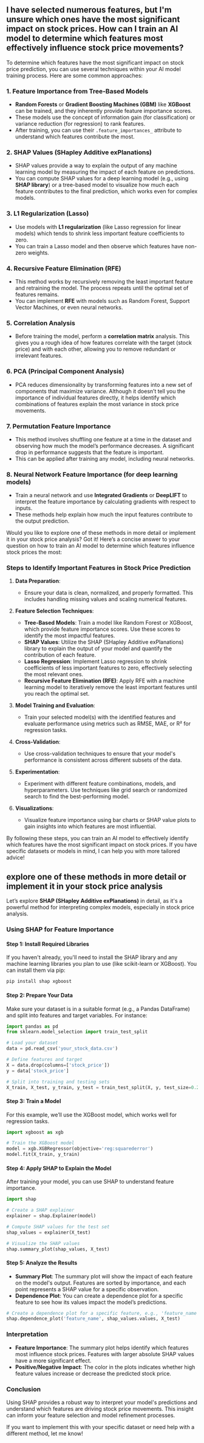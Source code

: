 ## I have selected numerous features, but I'm unsure which ones have the most significant impact on stock prices. How can I train an AI model to determine which features most effectively influence stock price movements?

To determine which features have the most significant impact on stock price prediction, you can use several techniques within your AI model training process. Here are some common approaches:

### 1. **Feature Importance from Tree-Based Models**
   - **Random Forests** or **Gradient Boosting Machines (GBM)** like **XGBoost** can be trained, and they inherently provide feature importance scores.
   - These models use the concept of information gain (for classification) or variance reduction (for regression) to rank features.
   - After training, you can use their `.feature_importances_` attribute to understand which features contribute the most.

### 2. **SHAP Values (SHapley Additive exPlanations)**
   - SHAP values provide a way to explain the output of any machine learning model by measuring the impact of each feature on predictions.
   - You can compute SHAP values for a deep learning model (e.g., using **SHAP library**) or a tree-based model to visualize how much each feature contributes to the final prediction, which works even for complex models.
   
### 3. **L1 Regularization (Lasso)**
   - Use models with **L1 regularization** (like Lasso regression for linear models) which tends to shrink less important feature coefficients to zero.
   - You can train a Lasso model and then observe which features have non-zero weights.

### 4. **Recursive Feature Elimination (RFE)**
   - This method works by recursively removing the least important feature and retraining the model. The process repeats until the optimal set of features remains.
   - You can implement **RFE** with models such as Random Forest, Support Vector Machines, or even neural networks.
   
### 5. **Correlation Analysis**
   - Before training the model, perform a **correlation matrix** analysis. This gives you a rough idea of how features correlate with the target (stock price) and with each other, allowing you to remove redundant or irrelevant features.

### 6. **PCA (Principal Component Analysis)**
   - PCA reduces dimensionality by transforming features into a new set of components that maximize variance. Although it doesn’t tell you the importance of individual features directly, it helps identify which combinations of features explain the most variance in stock price movements.

### 7. **Permutation Feature Importance**
   - This method involves shuffling one feature at a time in the dataset and observing how much the model’s performance decreases. A significant drop in performance suggests that the feature is important.
   - This can be applied after training any model, including neural networks.

### 8. **Neural Network Feature Importance (for deep learning models)**
   - Train a neural network and use **Integrated Gradients** or **DeepLIFT** to interpret the feature importance by calculating gradients with respect to inputs.
   - These methods help explain how much the input features contribute to the output prediction.

Would you like to explore one of these methods in more detail or implement it in your stock price analysis?
Got it! Here’s a concise answer to your question on how to train an AI model to determine which features influence stock prices the most:

### Steps to Identify Important Features in Stock Price Prediction

1. **Data Preparation**:
   - Ensure your data is clean, normalized, and properly formatted. This includes handling missing values and scaling numerical features.

2. **Feature Selection Techniques**:
   - **Tree-Based Models**: Train a model like Random Forest or XGBoost, which provide feature importance scores. Use these scores to identify the most impactful features.
   - **SHAP Values**: Utilize the SHAP (SHapley Additive exPlanations) library to explain the output of your model and quantify the contribution of each feature.
   - **Lasso Regression**: Implement Lasso regression to shrink coefficients of less important features to zero, effectively selecting the most relevant ones.
   - **Recursive Feature Elimination (RFE)**: Apply RFE with a machine learning model to iteratively remove the least important features until you reach the optimal set.

3. **Model Training and Evaluation**:
   - Train your selected model(s) with the identified features and evaluate performance using metrics such as RMSE, MAE, or R² for regression tasks.

4. **Cross-Validation**:
   - Use cross-validation techniques to ensure that your model's performance is consistent across different subsets of the data.

5. **Experimentation**:
   - Experiment with different feature combinations, models, and hyperparameters. Use techniques like grid search or randomized search to find the best-performing model.

6. **Visualizations**:
   - Visualize feature importance using bar charts or SHAP value plots to gain insights into which features are most influential.

By following these steps, you can train an AI model to effectively identify which features have the most significant impact on stock prices. If you have specific datasets or models in mind, I can help you with more tailored advice!


## explore one of these methods in more detail or implement it in your stock price analysis

Let’s explore **SHAP (SHapley Additive exPlanations)** in detail, as it's a powerful method for interpreting complex models, especially in stock price analysis.

### Using SHAP for Feature Importance

#### Step 1: Install Required Libraries

If you haven't already, you'll need to install the SHAP library and any machine learning libraries you plan to use (like scikit-learn or XGBoost). You can install them via pip:

```bash
pip install shap xgboost
```

#### Step 2: Prepare Your Data

Make sure your dataset is in a suitable format (e.g., a Pandas DataFrame) and split into features and target variables. For instance:

```python
import pandas as pd
from sklearn.model_selection import train_test_split

# Load your dataset
data = pd.read_csv('your_stock_data.csv')

# Define features and target
X = data.drop(columns=['stock_price'])
y = data['stock_price']

# Split into training and testing sets
X_train, X_test, y_train, y_test = train_test_split(X, y, test_size=0.2, random_state=42)
```

#### Step 3: Train a Model

For this example, we’ll use the XGBoost model, which works well for regression tasks.

```python
import xgboost as xgb

# Train the XGBoost model
model = xgb.XGBRegressor(objective='reg:squarederror')
model.fit(X_train, y_train)
```

#### Step 4: Apply SHAP to Explain the Model

After training your model, you can use SHAP to understand feature importance.

```python
import shap

# Create a SHAP explainer
explainer = shap.Explainer(model)

# Compute SHAP values for the test set
shap_values = explainer(X_test)

# Visualize the SHAP values
shap.summary_plot(shap_values, X_test)
```

#### Step 5: Analyze the Results

- **Summary Plot**: The summary plot will show the impact of each feature on the model's output. Features are sorted by importance, and each point represents a SHAP value for a specific observation.
- **Dependence Plot**: You can create a dependence plot for a specific feature to see how its values impact the model’s predictions.

```python
# Create a dependence plot for a specific feature, e.g., 'feature_name'
shap.dependence_plot('feature_name', shap_values.values, X_test)
```

### Interpretation

- **Feature Importance**: The summary plot helps identify which features most influence stock prices. Features with larger absolute SHAP values have a more significant effect.
- **Positive/Negative Impact**: The color in the plots indicates whether high feature values increase or decrease the predicted stock price.

### Conclusion

Using SHAP provides a robust way to interpret your model's predictions and understand which features are driving stock price movements. This insight can inform your feature selection and model refinement processes.

If you want to implement this with your specific dataset or need help with a different method, let me know!